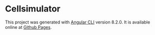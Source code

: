 # Cellsimulator

This project was generated with [Angular CLI](https://github.com/angular/angular-cli) version 8.2.0.
It is available online at [Github Pages](https://GordonHoklinder.github.io/CellSimulator).
